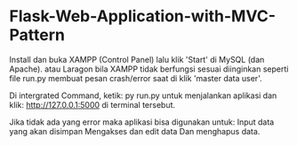 # Flask-Web-Application-with-MVC-Pattern

Install dan buka XAMPP (Control Panel) lalu klik 'Start' di MySQL (dan Apache).
atau Laragon bila XAMPP tidak berfungsi sesuai diinginkan seperti file run.py membuat pesan crash/error saat di klik 'master data user'.

Di intergrated Command, ketik:
py run.py
untuk menjalankan aplikasi dan klik:
http://127.0.0.1:5000
di terminal tersebut.

Jika tidak ada yang error maka aplikasi bisa digunakan untuk:
Input data yang akan disimpan
Mengakses dan edit data
Dan menghapus data.
